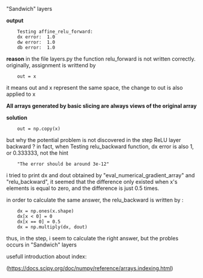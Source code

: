 "Sandwich" layers

**output**

        Testing affine_relu_forward:
        dx error:  1.0
        dw error:  1.0
        db error:  1.0

**reason**
in the file layers.py  the function relu_forward is not written correctly.
originally, assignment is writtend by 

        out = x
it means out and x represent the same space, the change to out is also applied to x 

**All arrays generated by basic slicing are always views of the original array**

**solution**

        out = np.copy(x)

but why the potential problem is not discovered in the step ReLU layer backward ?
in fact, when Testing relu_backward function, dx error is also 1, or 0.333333, not the hint

        "The error should be around 3e-12"

i tried to print dx and dout obtained by "eval_numerical_gradient_array" and "relu_backward", 
it seemed that the difference only existed when x's elements is equal to zero, and the difference is just 0.5 times.

in order to calculate the same answer, the relu_backward is written by :

        dx = np.ones(x.shape)
        dx[x < 0] = 0
        dx[x == 0] = 0.5
        dx = np.multiply(dx, dout)
    
thus, in the step, i seem to calculate the right answer, but the probles occurs in "Sandwich" layers


usefull introduction about index:

(https://docs.scipy.org/doc/numpy/reference/arrays.indexing.html)
